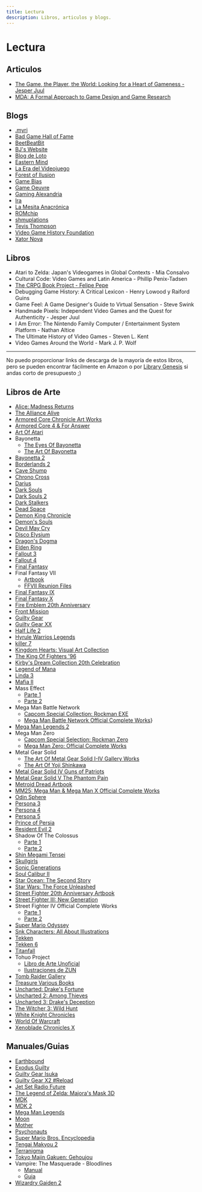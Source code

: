 ```yaml
---
title: Lectura
description: Libros, articulos y blogs.
---
```

# Lectura
  
## Articulos
- [The Game, the Player, the World: Looking for a Heart of Gameness - Jesper Juul](https://www.jesperjuul.net/text/gameplayerworld/)
- [MDA: A Formal Approach to Game Design and Game Research](https://users.cs.northwestern.edu/~hunicke/MDA.pdf)

## Blogs
- [.myri](https://imaginarysong.medium.com/)
- [Bad Game Hall of Fame](https://www.badgamehalloffame.com/)
- [BeetBeatBit](https://beetbeatbit.blogspot.com/)
- [BJ's Website](https://beedge.neocities.org/)
- [Blog de Loto](https://lablogdeloto.wordpress.com/)
- [Eastern Mind](https://easternmind.tumblr.com/)
- [La Era del Videojuego](https://laeradelvideojuego.wordpress.com/)
- [Forest of Ilusion](https://forestillusion.com/)
- [Game Bias](https://gamebias.wordpress.com/)
- [Game Oeuvre](https://gameoeuvre.org/)
- [Gaming Alexandria](https://www.gamingalexandria.com/)
- [Ira](https://yosoyira.medium.com/)
- [La Mesita Anacrónica](https://mesitaluder.blogspot.com/)
- [ROMchip](https://romchip.org/index.php/romchip-journal/index)
- [shmuplations](https://shmuplations.com)
- [Tevis Thompson](http://tevisthompson.com/)
- [Video Game History Foundation](https://gamehistory.org/blog/)
- [Xator Nova](https://xatornova.blogspot.com/)


## Libros
- Atari to Zelda: Japan's Videogames in Global Contexts - Mia Consalvo
- Cultural Code: Video Games and Latin America - Phillip Penix-Tadsen 
- [The CRPG Book Project - Felipe Pepe](https://crpgbook.wordpress.com/)
- Debugging Game History: A Critical Lexicon -  Henry Lowood y Raiford Guins
- Game Feel: A Game Designer's Guide to Virtual Sensation - Steve Swink 
- Handmade Pixels: Independent Video Games and the Quest for Authenticity - Jesper Juul
- I Am Error: The Nintendo Family Computer / Entertainment System Platform - Nathan Altice
- The Ultimate History of Video Games - Steven L. Kent
- Video Games Around the World - Mark J. P. Wolf 


- - -
No puedo proporcionar links de descarga de la mayoría de estos libros, pero se
pueden encontrar fácilmente en Amazon o por
[Library Genesis](https://www.libgen.tw/) si andas corto de presupuesto ;)

## Libros de Arte
- [Alice: Madness Returns](https://archive.org/details/artofalicemadnessreturnsPDF)
- [The Alliance Alive](https://archive.org/details/036_20190915/)
- [Armored Core Chronicle Art Works](https://archive.org/details/artbook-Armored_Core_Chronicle_Art_Works_Book)
- [Armored Core 4 & For Answer](https://archive.org/details/armoredcoredesigns4foranswer/)
- [Art Of Atari](https://archive.org/details/artofatari0000lape)
- Bayonetta
  - [The Eyes Of Bayonetta](https://archive.org/details/bayonetta1officialartbookeyesofbayonetta_201912)
  - [The Art Of Bayonetta](https://archive.org/details/bayoartbook)
- [Bayonetta 2](https://archive.org/details/BAYONETTA2OFFICIALARTBOOKTHEEYESOFBAYONETTA2ByKBG_201812)
- [Borderlands 2](https://archive.org/details/the-art-of-borderlands-2)
- [Cave Shump](https://archive.org/details/caveshumpart)
- [Chrono Cross](https://archive.org/details/chrono-cross-ultimania)
- [Darius](https://archive.org/details/DariusOdyssey2015Chara-aniVersion/mode/2up)
- [Dark Souls](https://archive.org/details/DarkSoulsLENM2106Xbox360PAL/)
- [Dark Souls 2](https://archive.org/details/dark-souls-2-design-works)
- [Dark Stalkers](https://archive.org/details/darkstalkers-official-complete-works_202101)
- [Dead Space](https://archive.org/details/the-art-of-dead-space)
- [Demon King Chronicle](https://archive.org/details/demon-king-chronicle)
- [Demon's Souls](https://archive.org/details/DemonsSoulsBlackPhantomEditionArtbookCBZ)
- [Devil May Cry](https://originaldmc.github.io/DivinityStatue/Downloads.html)
- [Disco Elysium](https://archive.org/details/discoelysiumartbook)
- [Dragon's Dogma](https://archive.org/details/artbook-Dragons_Dogma_1)
- [Elden Ring](https://archive.org/details/Elden_Ring_Digital_Artbook)
- [Fallout 3](https://archive.org/details/artbook-The_Art_Of_Fallout_3)
- [Fallout 4](https://archive.org/details/the-art-of-fallout-4)
- [Final Fantasy](https://archive.org/details/worldsofamano/mode/2up)
- Final Fantasy VII
  - [Artbook](https://archive.org/details/artbook-Final_Fantasy_VII)
  - [FFVII Reunion Files](https://archive.org/details/artbook_FFVII_Reunion_Files_Advent_Children_Artbook)
- [Final Fantasy IX](https://archive.org/details/the-art-of-final-fantasy-ix)
- [Final Fantasy X](https://archive.org/details/018_20190915)
- [Fire Emblem 20th Anniversary](https://archive.org/details/20thanniversaryfamuburemu)
- [Front Mission](https://archive.org/details/frontmissioninhuffman)
- [Guilty Gear](https://archive.org/details/artbook-Guilty_Gear)
- [Guilty Gear XX](https://archive.org/details/ggxxburst-encyclopedia/GGXXBurstEncyclopedia/)
- [Half Life 2](https://archive.org/details/artbook-Half_Life_2_Raising_The_Bar_Official_Guide_2)
- [Hyrule Warrios Legends](https://archive.org/details/zelda_artbook_hyrule_warriors_character_book)
- [killer 7](https://archive.org/details/hand-in-killer7-english-redesign/)
- [Kingdom Hearts: Visual Art Collection](https://archive.org/details/kingdom-hearts-visual-art-collection-cg-illustration-works)
- [The King Of Fighters '96](https://archive.org/details/h_20221013)
- [Kirby's Dream Collection 20th Celebration](https://archive.org/details/hnkcelebrationbook)
- [Legend of Mana](https://archive.org/details/Seiken_Densetsu_Legend_of_Mana_Postcard_Book)
- [Linda 3](https://archive.org/details/linda-3-cube-illustrations-art-book-scan-jp-pce-ps)
- [Mafia II](https://archive.org/details/artbook-Mafia_II_-_pin-up_calendar/)
- Mass Effect
  - [Parte 1](https://archive.org/details/artbook-The_Art_of_Mass_Effect_part_1)
  - [Parte 2](https://archive.org/details/artbook-The_Art_of_Mass_Effect_part_2)
- Mega Man Battle Network
  - [Capcom Special Collection: Rockman EXE](https://archive.org/details/capcomspecialselectionrockmanexe)
  - [Mega Man Battle Network Official Complete Works](https://archive.org/details/MegaManBattleNetworkOfficialCompleteWorks)}
- [Mega Man Legends 2](https://archive.org/details/capcomspecialselectionrockmandash2artbook)
- Mega Man Zero
  - [Capcom Special Selection: Rockman Zero](https://archive.org/details/capcomspecialselectionrockmanzero/)
  - [Mega Man Zero: Official Complete Works](https://archive.org/details/rockmanzeroofficialcompleteworks/)
- Metal Gear Solid
  - [The Art Of Metal Gear Solid I-IV Gallery Works](https://archive.org/details/the-art-of-metal-gear-solid-i-iv-gallery-works-jpg)
  - [The Art Of Yoji Shinkawa](https://archive.org/details/artbook-art_of_yoji_shinkawa)
- [Metal Gear Solid IV Guns of Patriots](https://archive.org/details/artbook_MGS4_Guns_of_Patriots_Artbook/)
- [Metal Gear Solid V The Phantom Pain](https://archive.org/details/artbook-Artbook_-_Metal_Gear_Solid_V_The_Phantom_Pain_Special_Edition)
- [Metroid Dread Artbook](https://archive.org/details/metroid-dread-special-edition-artbook)
- [MM25: Mega Man & Mega Man X Official Complete Works](https://archive.org/details/MegaManMegaManXOfficialCompleteWorksByKBG)
- [Odin Sphere](https://archive.org/details/artbook_Odin_Sphere_Artbook)
- [Persona 3](https://archive.org/details/shin-megami-tensei-persona-3-artbook-scans)
- [Persona 4](https://drive.google.com/drive/folders/1S5wIepxyOTZ0h_jQ67ZgojwmDnDV__zQ)
- [Persona 5](https://archive.org/details/380830904-persona-5-official-design-works-artbook-by-kbg)
- [Prince of Persia](https://archive.org/details/artbook-Prince_of_Persia)
- [Resident Evil 2](https://archive.org/details/biohazard-2-prologue-of-terrors)
- Shadow Of The Colossus
  - [Parte 1](https://archive.org/details/artbook-Shadow_of_the_Colossus_1)
  - [Parte 2](https://archive.org/details/artbook-Shadow_of_the_Colossus_2)
- [Shin Megami Tensei](https://drive.google.com/drive/folders/1mGd-kC7GS5mxaCnV7H5TNn_pAWv9ySu7)
- [Skullgirls](https://archive.org/details/skullgirlsdigitalsketchbook)
- [Sonic Generations](https://archive.org/details/sonic-generations-art-book)
- [Soul Calibur II](https://archive.org/details/artbook-The_Art_of_Soul_Calibur_II)
- [Star Ocean: The Second Story](https://archive.org/details/star-ocean-the-second-story-treasure-mayumi-azuma)
- [Star Wars: The Force Unleashed](https://archive.org/details/artbook-The_Art_and_Making_of_Star_Wars_The_Force_Unlea)
- [Street Fighter 20th Anniversary Artbook](https://archive.org/details/streetfighter20th_201910)
- [Street Fighter III: New Generation](https://archive.org/details/artbook-Street_Fighter_III_New_Generation_Artbook)
- Street Fighter IV Official Complete Works
  - [Parte 1](https://archive.org/details/artbook-Super_Street_Fighter_IV_-_Official_Complete_Wor-1)
  - [Parte 2](https://archive.org/details/artbook-Super_Street_Fighter_IV_-_Official_Complete_Wor)
- [Super Mario Odyssey](https://archive.org/details/37ad-24f-4-cb-14-4d-71-8c-96-7769b-15115e-4)
- [Snk Characters: All About Illustrations](https://archive.org/details/snkcharactersallaboutillustrations/)
- [Tekken](https://archive.org/details/the-art-of-tekken-artbook)
- [Tekken 6](https://archive.org/details/artbook-Tekken_6_Limited_Edition_-_Artbook)
- [Titanfall](https://archive.org/details/artbook-The_Art_of_Titanfall)
- Tohuo Project
  - [Libro de Arte Unoficial](https://archive.org/details/42_20200706/)
  - [Ilustraciones de ZUN](https://en.touhouwiki.net/wiki/Miscellaneous_illustrations_by_ZUN)
- [Tomb Raider Gallery](https://archive.org/details/artbook-Tomb_Raider_Gallery)
- [Treasure Various Books](https://archive.org/details/segasaturnvictoryspeciallsilhouettemirageofficialguidebook)
- [Uncharted: Drake's Fortune](https://archive.org/details/artbook-Uncharted_Trilogy_vol_1)
- [Uncharted 2: Among Thieves](https://archive.org/details/artbook-Uncharted_Trilogy_vol_2)
- [Uncharted 3: Drake's Deception](https://archive.org/details/artbook-Uncharted_Trilogy_vol_3)
- [The Witcher 3: Wild Hunt](https://archive.org/details/the-witcher-3-wild-hunt-artbook/)
- [White Knight Chronicles](https://archive.org/details/Shirokishi_Monogatari_Artbook)
- [World Of Warcraft](https://archive.org/details/the-art-of-world-of-warcraft/)
- [Xenoblade Chronicles X](https://archive.org/details/xenoblade-chronicles-x-the-secret-file-art-of-mira_202103)

## Manuales/Guias
- [Earthbound](https://archive.org/details/mother-2-himitsu-no-takarabako-strategy-guide-scan-jp-sfc/)
- [Exodus Guilty](https://archive.org/details/ExodusGuiltyPlayStationPSXJPManuals)
- [Guilty Gear Isuka](https://archive.org/details/guilty-gear-isuka-pc-man)
- [Guilty Gear X2 #Reload](https://archive.org/details/guilty-gear-x-2-reload/)
- [Jet Set Radio Future](https://archive.org/details/jet-set-radio-future-perfect-guide/)
- [The Legend of Zelda: Majora's Mask 3D](https://archive.org/details/zelda-no-densetsu-majora-no-kamen-3-d-termina-taizen-magazine-supplements-scan-jp-3-ds)
- [MDK](https://retrogamer.biz/wp-content/uploads/2016/01/MDK-Manual.pdf)
- [MDK 2](https://archive.org/details/ps2_MDK_2-_Armageddon_USA)
- [Mega Man Legends](https://archive.org/details/rockman-dash-daibouken-guide)
- [Moon](https://archive.org/details/moonofficialbookstrategyguidescanjp)
- [Mother](https://archive.org/details/mother-fc-hisshou-kouryaku-book-strategy-guide-scan-jp-fc)
- [Psychonauts](https://archive.org/details/xboxmanual_Psychonauts)
- [Super Mario Bros. Encyclopedia](https://archive.org/details/super-mario-bros.-encyclopedia-the-official-guide-to-the-first-30-years)
- [Tengai Makyou 2](https://archive.org/details/tengaimakyou2officialguidebookstrategyguidescanjppce)
- [Terranigma](https://archive.org/details/tenchisouzouofficialguidebookstrategyguidescanjpsfc)
- [Tokyo Majin Gakuen: Gehoujou](https://archive.org/details/TokyoMajinGakuenGehouChoManualJPPlayStationPSX)
- Vampire: The Masquerade - Bloodlines
  - [Manual](https://archive.org/details/VAMPIRE_THE_MASQUERADE_BLOODLINES)
  - [Guia](https://archive.org/details/vampire-the-masquerade-bloodlines-official-strategy-guide-dan-irish)
- [Wizardry Gaiden 2](https://archive.org/details/wizardry-gaiden-2-imaginations-guide-book)



